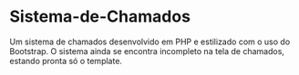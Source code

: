 # Sistema-de-Chamados
Um sistema de chamados desenvolvido em PHP e estilizado com o uso do Bootstrap.
O sistema ainda se encontra incompleto na tela de chamados, estando pronta só o template.
